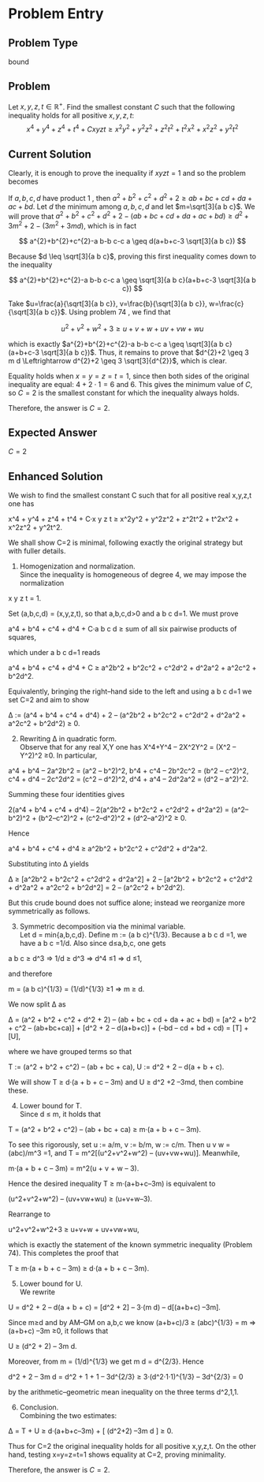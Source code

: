 # Problem Entry

## Problem Type
bound

## Problem
Let $x, y, z, t \in \mathbb{R}^{+}$. Find the smallest constant $C$ such that the following inequality holds for all positive $x, y, z, t$:
$$
x^{4}+y^{4}+z^{4}+t^{4}+C x y z t \geq x^{2} y^{2}+y^{2} z^{2}+z^{2} t^{2}+t^{2} x^{2}+x^{2} z^{2}+y^{2} t^{2}
$$

## Current Solution
Clearly, it is enough to prove the inequality if $x y z t=1$ and so the problem becomes

If $a, b, c, d$ have product 1 , then $a^{2}+b^{2}+c^{2}+d^{2}+2 \geq a b+b c+c d+d a+a c+b d$. Let $d$ the minimum among $a, b, c, d$ and let $m=\sqrt[3]{a b c}$. We will prove that
$a^{2}+b^{2}+c^{2}+d^{2}+2-(a b+b c+c d+d a+a c+b d) \geq d^{2}+3 m^{2}+2-\left(3 m^{2}+3 m d\right)$, which is in fact

$$
a^{2}+b^{2}+c^{2}-a b-b c-c a \geq d(a+b+c-3 \sqrt[3]{a b c})
$$

Because $d \leq \sqrt[3]{a b c}$, proving this first inequality comes down to the inequality

$$
a^{2}+b^{2}+c^{2}-a b-b c-c a \geq \sqrt[3]{a b c}(a+b+c-3 \sqrt[3]{a b c})
$$

Take $u=\frac{a}{\sqrt[3]{a b c}}, v=\frac{b}{\sqrt[3]{a b c}}, w=\frac{c}{\sqrt[3]{a b c}}$. Using problem 74 , we find that

$$
u^{2}+v^{2}+w^{2}+3 \geq u+v+w+u v+v w+w u
$$

which is exactly $a^{2}+b^{2}+c^{2}-a b-b c-c a \geq \sqrt[3]{a b c}(a+b+c-3 \sqrt[3]{a b c})$. Thus, it remains to prove that $d^{2}+2 \geq 3 m d \Leftrightarrow d^{2}+2 \geq 3 \sqrt[3]{d^{2}}$, which is clear.

Equality holds when $x = y = z = t = 1$, since then both sides of the original inequality are equal: $4 + 2 \cdot 1 = 6$ and $6$. This gives the minimum value of $C$, so $C = 2$ is the smallest constant for which the inequality always holds.

Therefore, the answer is $C = 2$.

## Expected Answer
$C = 2$

## Enhanced Solution
We wish to find the smallest constant C such that for all positive real x,y,z,t one has

  x^4 + y^4 + z^4 + t^4 + C·x y z t  ≥  x^2y^2 + y^2z^2 + z^2t^2 + t^2x^2 + x^2z^2 + y^2t^2.

We shall show C=2 is minimal, following exactly the original strategy but with fuller details.  

1.  Homogenization and normalization.  
Since the inequality is homogeneous of degree 4, we may impose the normalization

  x y z t = 1.

Set (a,b,c,d) = (x,y,z,t), so that a,b,c,d>0 and a b c d=1.  We must prove

  a^4 + b^4 + c^4 + d^4 + C·a b c d  ≥  sum of all six pairwise products of squares,

which under a b c d=1 reads

  a^4 + b^4 + c^4 + d^4 + C  ≥  a^2b^2 + b^2c^2 + c^2d^2 + d^2a^2 + a^2c^2 + b^2d^2.

Equivalently, bringing the right–hand side to the left and using a b c d=1 we set C=2 and aim to show

  Δ := (a^4 + b^4 + c^4 + d^4) + 2  –  (a^2b^2 + b^2c^2 + c^2d^2 + d^2a^2 + a^2c^2 + b^2d^2)  ≥ 0.

2.  Rewriting Δ in quadratic form.  
Observe that for any real X,Y one has X^4+Y^4 – 2X^2Y^2 = (X^2 – Y^2)^2 ≥0.  In particular,

  a^4 + b^4 – 2a^2b^2  = (a^2 – b^2)^2,
  b^4 + c^4 – 2b^2c^2  = (b^2 – c^2)^2,
  c^4 + d^4 – 2c^2d^2  = (c^2 – d^2)^2,
  d^4 + a^4 – 2d^2a^2  = (d^2 – a^2)^2.

Summing these four identities gives

  2(a^4 + b^4 + c^4 + d^4)  – 2(a^2b^2 + b^2c^2 + c^2d^2 + d^2a^2)
  =  (a^2–b^2)^2 + (b^2–c^2)^2 + (c^2–d^2)^2 + (d^2–a^2)^2  ≥ 0.

Hence

  a^4 + b^4 + c^4 + d^4  ≥  a^2b^2 + b^2c^2 + c^2d^2 + d^2a^2.

Substituting into Δ yields

  Δ  ≥  [a^2b^2 + b^2c^2 + c^2d^2 + d^2a^2]  + 2  –  [a^2b^2 + b^2c^2 + c^2d^2 + d^2a^2 + a^2c^2 + b^2d^2]
     = 2  –  (a^2c^2 + b^2d^2).

But this crude bound does not suffice alone; instead we reorganize more symmetrically as follows.

3.  Symmetric decomposition via the minimal variable.  
Let d = min{a,b,c,d}.  Define m := (a b c)^{1/3}.  Because a b c d =1, we have a b c =1/d.  Also since d≤a,b,c, one gets

  a b c  ≥ d^3  ⇒  1/d ≥ d^3  ⇒  d^4 ≤1  ⇒  d ≤1,

and therefore

  m = (a b c)^{1/3} = (1/d)^{1/3} ≥1  ⇒  m ≥ d.

We now split Δ as

  Δ  =  (a^2 + b^2 + c^2 + d^2 + 2)  –  (ab + bc + cd + da + ac + bd)
      =  [a^2 + b^2 + c^2  –  (ab+bc+ca)]  +  [d^2 + 2  –  d(a+b+c)]  +  (–bd – cd + bd + cd)
      =  [T] + [U],

where we have grouped terms so that

  T := (a^2 + b^2 + c^2)  –  (ab + bc + ca),
  U := d^2 + 2  –  d(a + b + c).

We will show T ≥ d·(a + b + c – 3m) and U ≥ d^2 +2 –3md, then combine these.

4.  Lower bound for T.  
Since d ≤ m, it holds that

  T  =  (a^2 + b^2 + c^2)  –  (ab + bc + ca)
     ≥  m·(a + b + c – 3m).

To see this rigorously, set u := a/m, v := b/m, w := c/m.  Then u v w = (abc)/m^3 =1, and T = m^2[(u^2+v^2+w^2) – (uv+vw+wu)].  Meanwhile,

  m·(a + b + c – 3m)  =  m^2(u + v + w – 3).

Hence the desired inequality T ≥ m·(a+b+c–3m) is equivalent to

  (u^2+v^2+w^2) – (uv+vw+wu)  ≥  (u+v+w–3).

Rearrange to

  u^2+v^2+w^2+3  ≥  u+v+w + uv+vw+wu,

which is exactly the statement of the known symmetric inequality (Problem 74).  This completes the proof that

  T  ≥  m·(a + b + c – 3m)  ≥  d·(a + b + c – 3m).

5.  Lower bound for U.  
We rewrite

  U  =  d^2 + 2  –  d(a + b + c)
     =  [d^2 + 2]  – 3·(m d)  –  d[(a+b+c) –3m].

Since m≥d and by AM–GM on a,b,c we know (a+b+c)/3 ≥ (abc)^{1/3} = m ⇒ (a+b+c) –3m ≥0, it follows that

  U  ≥  (d^2 + 2)  – 3m d.

Moreover, from m = (1/d)^{1/3} we get m d = d^{2/3}.  Hence

  d^2 + 2  – 3m d  =  d^2 + 1 + 1  – 3d^{2/3}  ≥  3·(d^2·1·1)^{1/3}  – 3d^{2/3}  = 0

by the arithmetic–geometric mean inequality on the three terms d^2,1,1.

6.  Conclusion.  
Combining the two estimates:

  Δ  = T + U  ≥  d·(a+b+c–3m)  +  [ (d^2+2) –3m d ]  ≥  0.

Thus for C=2 the original inequality holds for all positive x,y,z,t.  On the other hand, testing x=y=z=t=1 shows equality at C=2, proving minimality.

Therefore, the answer is $C=2$.

